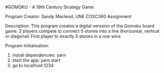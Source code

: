 #GOMOKU - A 19th Century Strategy Game

Program Creator: Sandy Macleod, UNE COSC360 Assignment

Description: This program creates a digital verssion of the Gomoku board game.
2 players compete to connect 5 stones into a line (horizontal, vertical or diagonal)
First player to exactly 5 stones in a row wins

Program Initialisation:
1. install dependencies: yarn
2. start the app: yarn start
3. go to localhost:1234